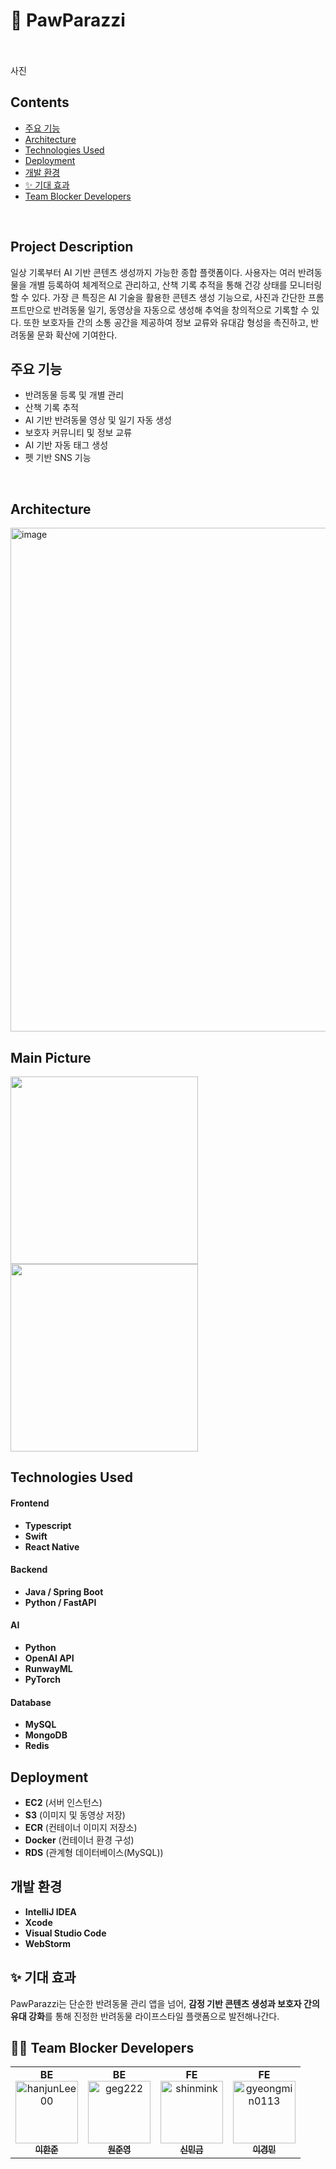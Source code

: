 # 🐾 PawParazzi
<br>
<br>
사진 



## Contents
- [주요 기능](#주요-기능)
- [Architecture](#Architecture)
- [Technologies Used](#technologies-used)
- [Deployment](#deployment)
- [개발 환경](#개발-환경)
- [✨ 기대 효과](#-기대-효과)
- [Team Blocker Developers](#Team-Blocker-Developers)
<br>


## Project Description
일상 기록부터 AI 기반 콘텐츠 생성까지 가능한 종합 플랫폼이다. 사용자는 여러 반려동물을 개별 등록하여 체계적으로 관리하고, 산책 기록 추적을 통해 건강 상태를 모니터링할 수 있다. 
가장 큰 특징은 AI 기술을 활용한 콘텐츠 생성 기능으로, 사진과 간단한 프롬프트만으로 반려동물 일기, 동영상을 자동으로 생성해 추억을 창의적으로 기록할 수 있다.
또한 보호자들 간의 소통 공간을 제공하여 정보 교류와 유대감 형성을 촉진하고, 반려동물 문화 확산에 기여한다.
<br>
## 주요 기능
- 반려동물 등록 및 개별 관리
- 산책 기록 추적
- AI 기반 반려동물 영상 및 일기 자동 생성
- 보호자 커뮤니티 및 정보 교류
- AI 기반 자동 태그 생성
- 펫 기반 SNS 기능
<br>


## Architecture

<img width="806" alt="image" src="https://github.com/user-attachments/assets/aa49c41e-2858-49bf-ae29-82831a4d7702" />
<br>

##  Main Picture

<img src="https://github.com/user-attachments/assets/c5bac4b9-d6f4-4aa9-bffc-f0db9143b7a8" width="300"/>
<img src="https://github.com/user-attachments/assets/33152881-c92d-4320-b2a3-9d0bcdddf8bd" width="300"/>
<br>

## Technologies Used

#### Frontend
- **Typescript**
- **Swift**
- **React Native**

#### Backend
- **Java / Spring Boot**
- **Python / FastAPI**

#### AI
- **Python**
- **OpenAI API**
- **RunwayML**
- **PyTorch**

#### Database
- **MySQL**
- **MongoDB**
- **Redis**



## Deployment
- **EC2** (서버 인스턴스)
- **S3** (이미지 및 동영상 저장)
- **ECR** (컨테이너 이미지 저장소)
- **Docker** (컨테이너 환경 구성)
- **RDS** (관계형 데이터베이스(MySQL))



## 개발 환경
- **IntelliJ IDEA** 
- **Xcode** 
- **Visual Studio Code** 
- **WebStorm** 


## ✨ 기대 효과

PawParazzi는 단순한 반려동물 관리 앱을 넘어, **감정 기반 콘텐츠 생성과 보호자 간의 유대 강화**를 통해 진정한 반려동물 라이프스타일 플랫폼으로 발전해나간다.


## 🧑‍💻 Team Blocker Developers

<table>
  <tr>
    <td align="center"><b>BE</b><br/>
      <a href="https://github.com/hanjunLee00">
        <img src="https://github.com/hanjunLee00.png" width="100px;" alt="hanjunLee00"/><br />
        <sub><b>이한준</b></sub>
      </a>
    </td>
    <td align="center"><b>BE</b><br/>
      <a href="https://github.com/geg222">
        <img src="https://github.com/geg222.png" width="100px;" alt="geg222"/><br />
        <sub><b>원준영</b></sub>
      </a>
    </td>
    <td align="center"><b>FE</b><br/>
      <a href="https://github.com/shinmink">
        <img src="https://github.com/shinmink.png" width="100px;" alt="shinmink"/><br />
        <sub><b>신민금</b></sub>
      </a>
    </td>
    <td align="center"><b>FE</b><br/>
      <a href="https://github.com/gyeongmin0113">
        <img src="https://github.com/gyeongmin0113.png" width="100px;" alt="gyeongmin0113"/><br />
        <sub><b>이경민</b></sub>
      </a>
    </td>
  </tr>
</table>

